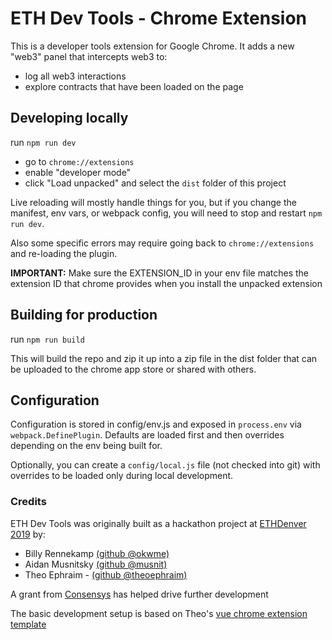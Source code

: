 # ETH Dev Tools - Chrome Extension

This is a developer tools extension for Google Chrome. It adds a new "web3" panel that intercepts web3 to:
- log all web3 interactions
- explore contracts that have been loaded on the page

## Developing locally

run `npm run dev`

- go to `chrome://extensions`
- enable "developer mode"
- click "Load unpacked" and select the `dist` folder of this project

Live reloading will mostly handle things for you, but if you change the manifest, env vars, or webpack config, you will need to stop and restart `npm run dev`.

Also some specific errors may require going back to `chrome://extensions` and re-loading the plugin.

**IMPORTANT:** Make sure the EXTENSION_ID in your env file matches the extension ID that chrome provides when you install the unpacked extension

## Building for production

run `npm run build`

This will build the repo and zip it up into a zip file in the dist folder that can be uploaded to the chrome app store or shared with others.

## Configuration

Configuration is stored in config/env.js and exposed in `process.env` via `webpack.DefinePlugin`. Defaults are loaded first and then overrides depending on the env being built for.

Optionally, you can create a `config/local.js` file (not checked into git) with overrides to be loaded only during local development.

### Credits

ETH Dev Tools was originally built as a hackathon project at [ETHDenver 2019](https://www.ethdenver.com/) by:

- Billy Rennekamp [(github @okwme)](https://github.com/okwme)
- Aidan Musnitsky [(github @musnit)](https://github.com/musnit)
- Theo Ephraim - [(github @theoephraim)](http://github.com/theoephraim)

A grant from [Consensys](https://consensys.net/) has helped drive further development

The basic development setup is based on Theo's [vue chrome extension template](https://github.com/theoephraim/vue-chrome-extension-template)